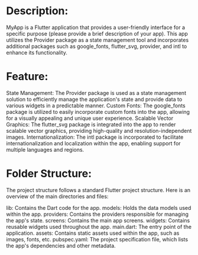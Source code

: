Description:
============

MyApp is a Flutter application that provides a user-friendly interface for a specific purpose (please provide a brief description of your app). This app utilizes the Provider package as a state management tool and incorporates additional packages such as google_fonts, flutter_svg, provider, and intl to enhance its functionality.

Feature:
========

State Management: The Provider package is used as a state management solution to efficiently manage the application's state and provide data to various widgets in a predictable manner.
Custom Fonts: The google_fonts package is utilized to easily incorporate custom fonts into the app, allowing for a visually appealing and unique user experience.
Scalable Vector Graphics: The flutter_svg package is integrated into the app to render scalable vector graphics, providing high-quality and resolution-independent images.
Internationalization: The intl package is incorporated to facilitate internationalization and localization within the app, enabling support for multiple languages and regions.


Folder Structure:
================

The project structure follows a standard Flutter project structure. Here is an overview of the main directories and files:

lib: Contains the Dart code for the app.
models: Holds the data models used within the app.
providers: Contains the providers responsible for managing the app's state.
screens: Contains the main app screens.
widgets: Contains reusable widgets used throughout the app.
main.dart: The entry point of the application.
assets: Contains static assets used within the app, such as images, fonts, etc.
pubspec.yaml: The project specification file, which lists the app's dependencies and other metadata.
